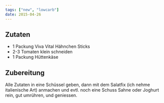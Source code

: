 ```yaml
---
tags: ["new", "lowcarb"]
date: 2015-04-26
---
```


## Zutaten
- 1 Packung Viva Vital Hähnchen Sticks
- 2-3 Tomaten klein schneiden
- 1 Packung Hüttenkäse

## Zubereitung
Alle Zutaten in eine Schüssel geben, dann mit dem Salatfix (ich nehme italienische Art) anmachen und evtl. noch eine Schuss Sahne oder Joghurt rein, gut umrühren, und geniessen.

